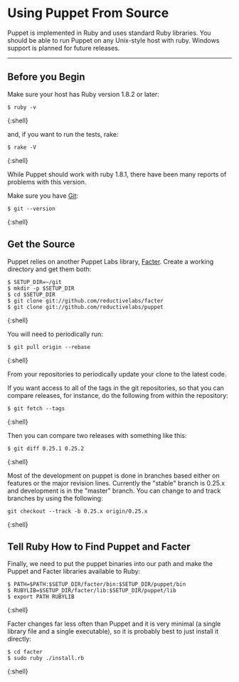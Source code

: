 Using Puppet From Source
========================

Puppet is implemented in Ruby and uses standard Ruby
libraries. You should be able to run Puppet on any Unix-style host 
with ruby. Windows support is planned for future releases.

* * *

Before you Begin
----------------

Make sure your host has Ruby version 1.8.2 or later:

    $ ruby -v
{:shell}

and, if you want to run the tests, rake:

    $ rake -V
{:shell}

While Puppet should work with ruby 1.8.1, there have been many reports of
problems with this version.

Make sure you have [Git][1]:

    $ git --version
{:shell}

Get the Source
--------------

Puppet relies on another Puppet Labs library,
[Facter][2]. Create a working directory and get them both:

    $ SETUP_DIR=~/git
    $ mkdir -p $SETUP_DIR
    $ cd $SETUP_DIR
    $ git clone git://github.com/reductivelabs/facter
    $ git clone git://github.com/reductivelabs/puppet
{:shell}

You will need to periodically run:

    $ git pull origin --rebase
{:shell}

From your repositories to periodically update your clone to the latest code.

If you want access to all of the tags in the git repositories, so that
you can compare releases, for instance, do the following from within
the repository:

    $ git fetch --tags
{:shell}

Then you can compare two releases with something like this:

    $ git diff 0.25.1 0.25.2
{:shell}

Most of the development on puppet is done in branches based either on
features or the major revision lines. Currently the "stable" branch is
0.25.x and development is in the "master" branch.  You can change to
and track branches by using the following:


    git checkout --track -b 0.25.x origin/0.25.x
{:shell}

Tell Ruby How to Find Puppet and Facter
---------------------------------------

Finally, we need to put the puppet binaries into our path and make the
Puppet and Facter libraries available to Ruby:

    $ PATH=$PATH:$SETUP_DIR/facter/bin:$SETUP_DIR/puppet/bin
    $ RUBYLIB=$SETUP_DIR/facter/lib:$SETUP_DIR/puppet/lib
    $ export PATH RUBYLIB
{:shell}

Facter changes far less often than Puppet and it is very minimal (a
single library file and a single executable), so it is probably best
to just install it directly:

    $ cd facter
    $ sudo ruby ./install.rb
{:shell}

[1]: http://git.or.cz/
[2]: http://puppetlabs.com/products/facter
